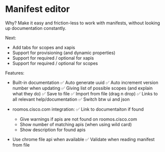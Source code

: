 # Manifest editor

Why? Make it easy and friction-less to work with manifests, without looking up documentation constantly.



Next:
* Add tabs for scopes and xapis
* Support for provisioning (and dynamic properties)
* Support for required / optional for xapis
* Support for required / optional for scopes


Features:

* Built-in documentation
✅ Auto generate uuid
✅ Auto increment version number when updating
✅ Giving list of possible scopes (and explain what they do)
✅ Save to file
✅ Import from file (drag n drop)
✅ Links to all relevant help/documentation
✅ Switch btw ui and json


* roomos.cisco.com integration:
  ✅ Link to documentaiton if found
  * Give warnings if apis are not found on roomos.cisco.com
  * Show number of matching apis (when using wild card)
  * Show description for found apis

* Use chrome file api when available
✅ Validate when reading manifest from file